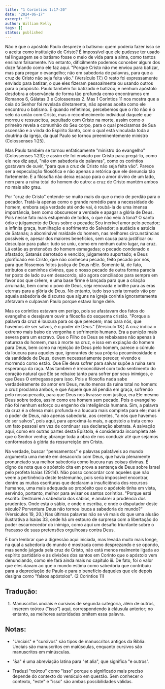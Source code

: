 ```yaml
---
title: "1 Coríntios 1:17-20"
date: "2024-06-17"
excerpt: ""
author: William Kelly
tags: []
status: published
---
```


Não é que o apóstolo Paulo despreze o batismo: quem poderia fazer isso
se o aceita como instituição de Cristo? É impossível que ele pudesse ter
usado tal linguagem se o batismo fosse o meio de vida para a alma, como
tantos ensinam falsamente. No entanto, dificilmente podemos conceber
algum dos doze falando como ele faz aqui. \"Porque Cristo não me enviou
para batizar, mas para pregar o evangelho; não em sabedoria de palavras,
para que a cruz de Cristo não seja feita vão.\" (Versículo 17.) O resto
foi expressamente enviado para batizar, o que eles fizeram pessoalmente
ou usando outros para o propósito. Paulo também foi batizado e batizou;
e nenhum apóstolo desdobra a observância de forma tão profunda como
encontramos em Romanos 6, Gálatas 3 e Colossenses 2. Mas 1 Coríntios 11
nos mostra que a ceia do Senhor foi revelada diretamente, não apenas
aceita como ele encontrou o batismo. E quando refletimos, percebemos que
o rito não é o selo da união com Cristo, mas o reconhecimento individual
daquele que morreu e ressuscitou, sepultado com Cristo na morte, assim
como o primeiro revela a comunhão do Seu corpo, para o qual precisamos
de Sua ascensão e a vinda do Espírito Santo, com o qual está vinculada
toda a doutrina da igreja, da qual Paulo se tornou preeminentemente
ministro (Colossenses 1:25).

Mas Paulo também se tornou enfaticamente \"ministro do evangelho\"
(Colossenses 1:23); e assim ele foi enviado por Cristo para pregá-lo,
como ele nos diz aqui, \"não em sabedoria de palavras\", como os
coríntios gostavam de ouvir, \"para que a cruz de Cristo não seja feita
vão\". Parece ser a especulação filosófica e não apenas a retórica que
ele denuncia tão fortemente. E a filosofia não deixa espaço para o amor
divino de um lado, nem para a ruína total do homem do outro: a cruz de
Cristo mantém ambos no mais alto grau.

Por \"cruz de Cristo\" entende-se muito mais do que o meio de perdão
para o pecador. Tratá-la apenas como o grande remédio para a necessidade
do homem, embora seja verdade até onde vai, é roubá-la de uma imensa
importância, bem como obscurecer a verdade e apagar a glória de Deus.
Pois nesse fato mais estupendo de todos, o que não veio à tona? O santo
ódio e julgamento de Deus sobre o pecado; Seu incrível amor pelo
pecador; a infinita graça, humilhação e sofrimento do Salvador; a
audácia e astúcia de Satanás; a abominável maldade do homem, nas
melhores circunstâncias possíveis e, apesar dos maiores benefícios, sem
causa para justificar ou desculpar para paliar: tudo se uniu, como em
nenhum outro lugar, na cruz. Lá estão as pretensões do homem esmagadas;
o pecado condenado e afastado; Satanás derrotado e vencido; julgamento
suportado; e Deus glorificado em Cristo, que não conheceu pecado, feito
pecado por nós, para que fôssemos feitos justiça de Deus nEle. Somente
lá, de fato, atributos e caminhos divinos, que o nosso pecado de outra
forma parecia ter posto de lado ou em desacordo, são agora conciliados
para sempre em favor dos que crêem, e uma base firme é lançada para que
a criação arruinada, bem como o povo de Deus, seja renovada e brilhe
para as eras eternas para a glória de Deus. No entanto, tudo isso seria
tornado vão por aquela sabedoria de discurso que alguns na igreja
coríntia ignorantemente afetavam e culpavam Paulo porque estava longe
dele.

Mas os coríntios estavam em perigo, pois se afastavam dos fatos do
evangelho e desejavam ouvir a filosofia do esquema cristão. \"Porque a
palavra da cruz é loucura para os que perecem; mas para nós, que havemos
de ser salvos, é o poder de Deus.\" (Versículo 18.) A cruz indica o
extremo mais baixo de vergonha e sofrimento humano. Era a punição mais
severa para um escravo. Que o Filho de Deus se rebaixasse não apenas à
natureza do homem, mas à morte na cruz, e isso em expiação do homem para
Deus, bem como na rejeição de Deus pelo homem, parece o cúmulo da
loucura para aqueles que, ignorantes de sua própria pecaminosidade e da
santidade de Deus, devem necessariamente perecer, vivendo e morrendo
como estão. Que Ele deva sofrer para salvar supõe a ruína sem esperança
da raça. Mas também é irreconciliável com todo sentimento do coração
natural que Ele se rebaixe tanto para sofrer por seus inimigos, e que
Deus O entregasse para isso. Pois a filosofia nada sabe verdadeiramente
do amor em Deus, muito menos da ruína total no homem: a cruz proclama
ambos, e que Aquele que ali pendia em graça, sofrendo pelo nosso pecado,
para que Deus nos livrasse com justiça, era Ele mesmo Deus sobre todos,
assim como era homem sem pecado. Pois o evangelho não foi nenhum esforço
ou engenho da inteligência humana. Sim, a palavra da cruz é a ofensa
mais profunda e a loucura mais completa para ele; mas é o poder de Deus,
não apenas sabedoria, aos crentes, \"a nós que havemos de ser salvos\",
pois aqui, para aproximá-la mais, o apóstolo a trata como um fato
pessoal em vez de continuar sua declaração abstrata. A salvação aqui,
como em outras partes desta Epístola, é considerada incompleta até que o
Senhor venha; abrange toda a obra de nos conduzir até que sejamos
conformados à glória da ressurreição em Cristo.

Na verdade, buscar \"pensamentos\" e palavras palatáveis ao mundo
argumenta uma mente em desacordo com Deus, que havia plenamente
pronunciado sua melhor sabedoria como loucura nas coisas divinas. É
digno de nota que o apóstolo cita em prova a sentença de Deus sobre
Israel pelo profeta Isaías (29:14). Não posso concordar com aqueles que
não veem a pertinência deste testemunho, pois seria impossível
encontrar, dentre as muitas escrituras que declaram a insuficiência dos
recursos humanos, uma mais adequada ao propósito que o apóstolo tinha em
vista, servindo, portanto, melhor para avisar os santos coríntios.
\"Porque está escrito: Destruirei a sabedoria dos sábios, e anularei a
prudência dos prudentes. Onde está o sábio, e onde o escriba, e onde o
disputador deste século? Porventura Deus não tornou louca a sabedoria do
mundo?\" (Versículos 19, 20.) Nas últimas palavras não se vê mais do que
uma alusão ilustrativa a Isaías 33, onde há um estouro de surpresa com a
libertação do poder escarnecedor do inimigo, como aqui um desafio
triunfante sobre o fracasso de suas pretensões orgulhosas contra Deus.

É bom lembrar que a digressão aqui iniciada, mas levada muito mais
longe, na qual a sabedoria do mundo é mostrada como desprezando e se
opondo, mas sendo julgada pela cruz de Cristo, não está menos realmente
ligada ao espírito partidário e às divisões dos santos em Corinto que o
apóstolo vem denunciando, como ele fará ainda mais no capítulo iii. De
fato, foi o valor que eles davam ao que o mundo estima como sabedoria
que contribuiu para a depreciação de Paulo e para o benefício daqueles
que ele depois designa como \"falsos apóstolos\". (2 Coríntios 11)

## **Tradução:**

1.  Manuscritos unciais e cursivos de segunda categoria, além de outros,
    inserem τούτου (\"isso\") aqui, correspondendo à cláusula anterior;
    no entanto, as melhores autoridades omitem essa palavra.

## **Notas:**

- \"Unciais\" e \"cursivos\" são tipos de manuscritos antigos da
  Bíblia. Unciais são manuscritos em maiúsculas, enquanto cursivos são
  manuscritos em minúsculas.

- \"&a\" é uma abreviação latina para \"et alia\", que significa \"e
  outros\".

- Traduzi \"τούτου\" como \"isso\" porque o significado mais preciso
  depende do contexto do versículo em questão. Sem conhecer o
  contexto, \"este\" e \"isso\" são ambas possibilidades válidas.
